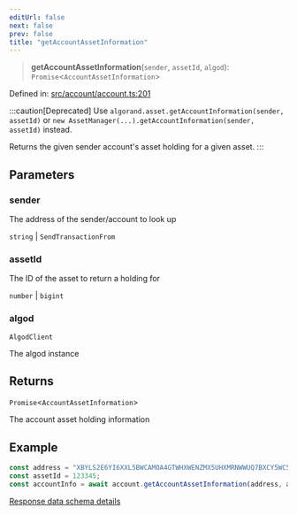```yaml
---
editUrl: false
next: false
prev: false
title: "getAccountAssetInformation"
---
```


> **getAccountAssetInformation**(`sender`, `assetId`, `algod`): `Promise`\<`AccountAssetInformation`\>

Defined in: [src/account/account.ts:201](https://github.com/algorandfoundation/algokit-utils-ts/blob/45957336d0cbf88c980c0a3343335a5e5e142c93/src/account/account.ts#L201)

:::caution[Deprecated]
Use `algorand.asset.getAccountInformation(sender, assetId)` or `new AssetManager(...).getAccountInformation(sender, assetId)` instead.

Returns the given sender account's asset holding for a given asset.
:::

## Parameters

### sender

The address of the sender/account to look up

`string` | `SendTransactionFrom`

### assetId

The ID of the asset to return a holding for

`number` | `bigint`

### algod

`AlgodClient`

The algod instance

## Returns

`Promise`\<`AccountAssetInformation`\>

The account asset holding information

## Example

```typescript
const address = "XBYLS2E6YI6XXL5BWCAMOA4GTWHXWENZMX5UHXMRNWWUQ7BXCY5WC5TEPA";
const assetId = 123345;
const accountInfo = await account.getAccountAssetInformation(address, assetId, algod);
```

[Response data schema details](https://developer.algorand.org/docs/rest-apis/algod/#get-v2accountsaddressassetsasset-id)
